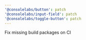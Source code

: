 ```yaml
---
'@consolelabs/button': patch
'@consolelabs/input-field': patch
'@consolelabs/toggle-button': patch
---
```


Fix missing build packages on CI
